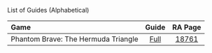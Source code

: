List of Guides (Alphabetical) 

|Game|Guide|RA Page|
|:--|:--:|:--:|
|Phantom Brave: The Hermuda Triangle|[Full](https://github.com/RetroAchievements/guides/wiki/Phantom-Brave:-The-Hermuda-Triangle-(PSP))|[18761](https://retroachievements.org/game/18761)|
